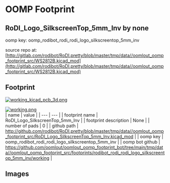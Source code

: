 # OOMP Footprint  
## RoDI_Logo_SilkscreenTop_5mm_Inv  by none  
  
oomp key: oomp_rodibot_rodi_rodi_logo_silkscreentop_5mm_inv  
  
source repo at: [http://gitlab.com/rodibot/RoDI.pretty/blob/master/tmp/data//oomlout_oomp_footprint_src/WS2812B.kicad_mod](http://gitlab.com/rodibot/RoDI.pretty/blob/master/tmp/data//oomlout_oomp_footprint_src/WS2812B.kicad_mod)  
## Footprint  
  
[![working_kicad_pcb_3d.png](working_kicad_pcb_3d_600.png)](working_kicad_pcb_3d.png)  
  
[![working.png](working_600.png)](working.png)  
| name | value | 
| --- | --- | 
| footprint name | RoDI_Logo_SilkscreenTop_5mm_Inv | 
| footprint description | None | 
| number of pads | 0 | 
| github path | http://github.com/rodibot/RoDI.pretty/blob/master/tmp/data//oomlout_oomp_footprint_src/RoDI_Logo_SilkscreenTop_5mm_Inv.kicad_mod | 
| oomp key | oomp_rodibot_rodi_rodi_logo_silkscreentop_5mm_inv | 
| oomp bot github | https://github.com/oomlout/oomlout_oomp_footprint_bot/tree/main/tmp/data//oomlout_oomp_footprint_src/footprints/rodibot_rodi_rodi_logo_silkscreentop_5mm_inv/working | 
## Images  
